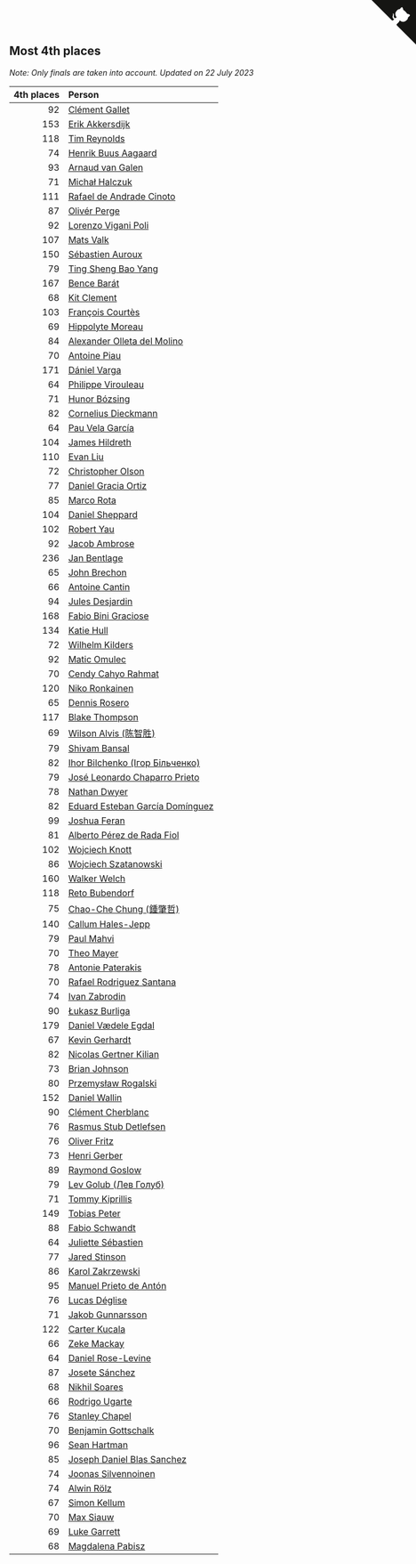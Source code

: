 ## Most 4th places

*Note: Only finals are taken into account.*
*Updated on 22 July 2023*

| 4th places | Person |
| ---: | :--- |
| 92 | [Clément Gallet](https://www.worldcubeassociation.org/persons/2004GALL02) |
| 153 | [Erik Akkersdijk](https://www.worldcubeassociation.org/persons/2005AKKE01) |
| 118 | [Tim Reynolds](https://www.worldcubeassociation.org/persons/2005REYN01) |
| 74 | [Henrik Buus Aagaard](https://www.worldcubeassociation.org/persons/2006BUUS01) |
| 93 | [Arnaud van Galen](https://www.worldcubeassociation.org/persons/2006GALE01) |
| 71 | [Michał Halczuk](https://www.worldcubeassociation.org/persons/2006HALC01) |
| 111 | [Rafael de Andrade Cinoto](https://www.worldcubeassociation.org/persons/2007CINO01) |
| 87 | [Olivér Perge](https://www.worldcubeassociation.org/persons/2007PERG01) |
| 92 | [Lorenzo Vigani Poli](https://www.worldcubeassociation.org/persons/2007POLI01) |
| 107 | [Mats Valk](https://www.worldcubeassociation.org/persons/2007VALK01) |
| 150 | [Sébastien Auroux](https://www.worldcubeassociation.org/persons/2008AURO01) |
| 79 | [Ting Sheng Bao Yang](https://www.worldcubeassociation.org/persons/2008BAOY01) |
| 167 | [Bence Barát](https://www.worldcubeassociation.org/persons/2008BARA01) |
| 68 | [Kit Clement](https://www.worldcubeassociation.org/persons/2008CLEM01) |
| 103 | [François Courtès](https://www.worldcubeassociation.org/persons/2008COUR01) |
| 69 | [Hippolyte Moreau](https://www.worldcubeassociation.org/persons/2008MORE02) |
| 84 | [Alexander Olleta del Molino](https://www.worldcubeassociation.org/persons/2008OLLE01) |
| 70 | [Antoine Piau](https://www.worldcubeassociation.org/persons/2008PIAU01) |
| 171 | [Dániel Varga](https://www.worldcubeassociation.org/persons/2008VARG01) |
| 64 | [Philippe Virouleau](https://www.worldcubeassociation.org/persons/2008VIRO01) |
| 71 | [Hunor Bózsing](https://www.worldcubeassociation.org/persons/2009BOZS01) |
| 82 | [Cornelius Dieckmann](https://www.worldcubeassociation.org/persons/2009DIEC01) |
| 64 | [Pau Vela García](https://www.worldcubeassociation.org/persons/2009GARC04) |
| 104 | [James Hildreth](https://www.worldcubeassociation.org/persons/2009HILD01) |
| 110 | [Evan Liu](https://www.worldcubeassociation.org/persons/2009LIUE01) |
| 72 | [Christopher Olson](https://www.worldcubeassociation.org/persons/2009OLSO01) |
| 77 | [Daniel Gracia Ortiz](https://www.worldcubeassociation.org/persons/2009ORTI01) |
| 85 | [Marco Rota](https://www.worldcubeassociation.org/persons/2009ROTA01) |
| 104 | [Daniel Sheppard](https://www.worldcubeassociation.org/persons/2009SHEP01) |
| 102 | [Robert Yau](https://www.worldcubeassociation.org/persons/2009YAUR01) |
| 92 | [Jacob Ambrose](https://www.worldcubeassociation.org/persons/2010AMBR01) |
| 236 | [Jan Bentlage](https://www.worldcubeassociation.org/persons/2010BENT01) |
| 65 | [John Brechon](https://www.worldcubeassociation.org/persons/2010BREC01) |
| 66 | [Antoine Cantin](https://www.worldcubeassociation.org/persons/2010CANT02) |
| 94 | [Jules Desjardin](https://www.worldcubeassociation.org/persons/2010DESJ01) |
| 168 | [Fabio Bini Graciose](https://www.worldcubeassociation.org/persons/2010GRAC02) |
| 134 | [Katie Hull](https://www.worldcubeassociation.org/persons/2010HULL01) |
| 72 | [Wilhelm Kilders](https://www.worldcubeassociation.org/persons/2010KILD02) |
| 92 | [Matic Omulec](https://www.worldcubeassociation.org/persons/2010OMUL02) |
| 70 | [Cendy Cahyo Rahmat](https://www.worldcubeassociation.org/persons/2010RAHM02) |
| 120 | [Niko Ronkainen](https://www.worldcubeassociation.org/persons/2010RONK01) |
| 65 | [Dennis Rosero](https://www.worldcubeassociation.org/persons/2010ROSE03) |
| 117 | [Blake Thompson](https://www.worldcubeassociation.org/persons/2010THOM03) |
| 69 | [Wilson Alvis (陈智胜)](https://www.worldcubeassociation.org/persons/2011ALVI01) |
| 79 | [Shivam Bansal](https://www.worldcubeassociation.org/persons/2011BANS02) |
| 82 | [Ihor Bilchenko (Ігор Більченко)](https://www.worldcubeassociation.org/persons/2011BILC01) |
| 79 | [José Leonardo Chaparro Prieto](https://www.worldcubeassociation.org/persons/2011CHAP01) |
| 78 | [Nathan Dwyer](https://www.worldcubeassociation.org/persons/2011DWYE02) |
| 82 | [Eduard Esteban García Domínguez](https://www.worldcubeassociation.org/persons/2011EDUA01) |
| 99 | [Joshua Feran](https://www.worldcubeassociation.org/persons/2011FERA01) |
| 81 | [Alberto Pérez de Rada Fiol](https://www.worldcubeassociation.org/persons/2011FIOL01) |
| 102 | [Wojciech Knott](https://www.worldcubeassociation.org/persons/2011KNOT01) |
| 86 | [Wojciech Szatanowski](https://www.worldcubeassociation.org/persons/2011SZAT01) |
| 160 | [Walker Welch](https://www.worldcubeassociation.org/persons/2011WELC01) |
| 118 | [Reto Bubendorf](https://www.worldcubeassociation.org/persons/2012BUBE01) |
| 75 | [Chao-Che Chung (鍾肇哲)](https://www.worldcubeassociation.org/persons/2012CHON03) |
| 140 | [Callum Hales-Jepp](https://www.worldcubeassociation.org/persons/2012HALE01) |
| 79 | [Paul Mahvi](https://www.worldcubeassociation.org/persons/2012MAHV01) |
| 70 | [Theo Mayer](https://www.worldcubeassociation.org/persons/2012MAYE01) |
| 78 | [Antonie Paterakis](https://www.worldcubeassociation.org/persons/2012PATE01) |
| 70 | [Rafael Rodriguez Santana](https://www.worldcubeassociation.org/persons/2012SANT12) |
| 74 | [Ivan Zabrodin](https://www.worldcubeassociation.org/persons/2012ZABR01) |
| 90 | [Łukasz Burliga](https://www.worldcubeassociation.org/persons/2013BURL01) |
| 179 | [Daniel Vædele Egdal](https://www.worldcubeassociation.org/persons/2013EGDA01) |
| 67 | [Kevin Gerhardt](https://www.worldcubeassociation.org/persons/2013GERH01) |
| 82 | [Nicolas Gertner Kilian](https://www.worldcubeassociation.org/persons/2013GERT01) |
| 73 | [Brian Johnson](https://www.worldcubeassociation.org/persons/2013JOHN10) |
| 80 | [Przemysław Rogalski](https://www.worldcubeassociation.org/persons/2013ROGA02) |
| 152 | [Daniel Wallin](https://www.worldcubeassociation.org/persons/2013WALL03) |
| 90 | [Clément Cherblanc](https://www.worldcubeassociation.org/persons/2014CHER05) |
| 76 | [Rasmus Stub Detlefsen](https://www.worldcubeassociation.org/persons/2014DETL01) |
| 76 | [Oliver Fritz](https://www.worldcubeassociation.org/persons/2014FRIT02) |
| 73 | [Henri Gerber](https://www.worldcubeassociation.org/persons/2014GERB01) |
| 89 | [Raymond Goslow](https://www.worldcubeassociation.org/persons/2014GOSL01) |
| 79 | [Lev Golub (Лев Голуб)](https://www.worldcubeassociation.org/persons/2014HOLU01) |
| 71 | [Tommy Kiprillis](https://www.worldcubeassociation.org/persons/2014KIPR01) |
| 149 | [Tobias Peter](https://www.worldcubeassociation.org/persons/2014PETE03) |
| 88 | [Fabio Schwandt](https://www.worldcubeassociation.org/persons/2014SCHW02) |
| 64 | [Juliette Sébastien](https://www.worldcubeassociation.org/persons/2014SEBA01) |
| 77 | [Jared Stinson](https://www.worldcubeassociation.org/persons/2014STIN01) |
| 86 | [Karol Zakrzewski](https://www.worldcubeassociation.org/persons/2014ZAKR01) |
| 95 | [Manuel Prieto de Antón](https://www.worldcubeassociation.org/persons/2015ANTO04) |
| 76 | [Lucas Déglise](https://www.worldcubeassociation.org/persons/2015DEGL01) |
| 71 | [Jakob Gunnarsson](https://www.worldcubeassociation.org/persons/2015GUNN01) |
| 122 | [Carter Kucala](https://www.worldcubeassociation.org/persons/2015KUCA01) |
| 66 | [Zeke Mackay](https://www.worldcubeassociation.org/persons/2015MACK06) |
| 64 | [Daniel Rose-Levine](https://www.worldcubeassociation.org/persons/2015ROSE01) |
| 87 | [Josete Sánchez](https://www.worldcubeassociation.org/persons/2015SANC18) |
| 68 | [Nikhil Soares](https://www.worldcubeassociation.org/persons/2015SOAR01) |
| 66 | [Rodrigo Ugarte](https://www.worldcubeassociation.org/persons/2015UGAR01) |
| 76 | [Stanley Chapel](https://www.worldcubeassociation.org/persons/2016CHAP04) |
| 70 | [Benjamin Gottschalk](https://www.worldcubeassociation.org/persons/2016GOTT01) |
| 96 | [Sean Hartman](https://www.worldcubeassociation.org/persons/2016HART02) |
| 85 | [Joseph Daniel Blas Sanchez](https://www.worldcubeassociation.org/persons/2016SANC08) |
| 74 | [Joonas Silvennoinen](https://www.worldcubeassociation.org/persons/2016SILV07) |
| 74 | [Alwin Rölz](https://www.worldcubeassociation.org/persons/2016ROLZ01) |
| 67 | [Simon Kellum](https://www.worldcubeassociation.org/persons/2016KELL12) |
| 70 | [Max Siauw](https://www.worldcubeassociation.org/persons/2017SIAU02) |
| 69 | [Luke Garrett](https://www.worldcubeassociation.org/persons/2017GARR05) |
| 68 | [Magdalena Pabisz](https://www.worldcubeassociation.org/persons/2017PABI01) |


<a href="https://github.com/jonatanklosko/wca_statistics" class="github-corner" aria-label="View source on Github"><svg width="80" height="80" viewBox="0 0 250 250" style="fill:#151513; color:#fff; position: absolute; top: 0; border: 0; right: 0;" aria-hidden="true"><path d="M0,0 L115,115 L130,115 L142,142 L250,250 L250,0 Z"></path><path d="M128.3,109.0 C113.8,99.7 119.0,89.6 119.0,89.6 C122.0,82.7 120.5,78.6 120.5,78.6 C119.2,72.0 123.4,76.3 123.4,76.3 C127.3,80.9 125.5,87.3 125.5,87.3 C122.9,97.6 130.6,101.9 134.4,103.2" fill="currentColor" style="transform-origin: 130px 106px;" class="octo-arm"></path><path d="M115.0,115.0 C114.9,115.1 118.7,116.5 119.8,115.4 L133.7,101.6 C136.9,99.2 139.9,98.4 142.2,98.6 C133.8,88.0 127.5,74.4 143.8,58.0 C148.5,53.4 154.0,51.2 159.7,51.0 C160.3,49.4 163.2,43.6 171.4,40.1 C171.4,40.1 176.1,42.5 178.8,56.2 C183.1,58.6 187.2,61.8 190.9,65.4 C194.5,69.0 197.7,73.2 200.1,77.6 C213.8,80.2 216.3,84.9 216.3,84.9 C212.7,93.1 206.9,96.0 205.4,96.6 C205.1,102.4 203.0,107.8 198.3,112.5 C181.9,128.9 168.3,122.5 157.7,114.1 C157.9,116.9 156.7,120.9 152.7,124.9 L141.0,136.5 C139.8,137.7 141.6,141.9 141.8,141.8 Z" fill="currentColor" class="octo-body"></path></svg></a><style>.github-corner:hover .octo-arm{animation:octocat-wave 560ms ease-in-out}@keyframes octocat-wave{0%,100%{transform:rotate(0)}20%,60%{transform:rotate(-25deg)}40%,80%{transform:rotate(10deg)}}@media (max-width:500px){.github-corner:hover .octo-arm{animation:none}.github-corner .octo-arm{animation:octocat-wave 560ms ease-in-out}}</style>
